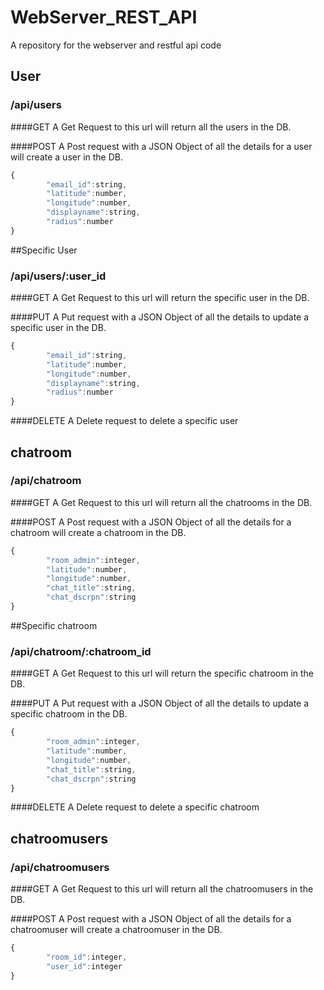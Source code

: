 WebServer_REST_API
==================

A repository for the webserver and restful api code

## User
### /api/users

####GET
A Get Request to this url will return all the users in the DB.

####POST
A Post request with a JSON Object of all the details for a user will create a user in the DB.

```javascript
{
		"email_id":string,
		"latitude":number,
		"longitude":number,
		"displayname":string,
		"radius":number
}
```

##Specific User
### /api/users/:user_id
####GET
A Get Request to this url will return the specific user in the DB.

####PUT
A Put request with a JSON Object of all the details to update a specific user in the DB.
```javascript
{
		"email_id":string,
		"latitude":number,
		"longitude":number,
		"displayname":string,
		"radius":number
}
```

####DELETE
A Delete request to delete a specific user


## chatroom
### /api/chatroom

####GET
A Get Request to this url will return all the chatrooms in the DB.

####POST
A Post request with a JSON Object of all the details for a chatroom will create a chatroom in the DB.

```javascript
{
		"room_admin":integer,
		"latitude":number,
		"longitude":number,
		"chat_title":string,
		"chat_dscrpn":string
}
```

##Specific chatroom
### /api/chatroom/:chatroom_id
####GET
A Get Request to this url will return the specific chatroom in the DB.

####PUT
A Put request with a JSON Object of all the details to update a specific chatroom in the DB.
```javascript
{
		"room_admin":integer,
		"latitude":number,
		"longitude":number,
		"chat_title":string,
		"chat_dscrpn":string
}
```

####DELETE
A Delete request to delete a specific chatroom


## chatroomusers
### /api/chatroomusers

####GET
A Get Request to this url will return all the chatroomusers in the DB.

####POST
A Post request with a JSON Object of all the details for a chatroomuser will create a chatroomuser in the DB.

```javascript
{
		"room_id":integer,
		"user_id":integer
}
```